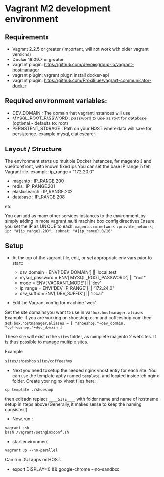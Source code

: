 # Vagrant M2 development environment

## Requirements

* Vagrant 2.2.5 or greater (important, will not work with older vagrant versions)
* Docker 18.09.7 or greater
* vagrant plugin: https://github.com/devopsgroup-io/vagrant-hostmanager
* vagrant plugin: vagrant plugin install docker-api
* vagrant plugin: https://github.com/ProxiBlue/vagrant-communicator-docker

## Required environment variables:

* DEV_DOMAIN : The domain that vagrant instances will use
* MYSQL_ROOT_PASSWORD : password to use as root for database (optional - defaults to: root)
* PERSISTENT_STORAGE : Path on your HOST where data will save for persistence. example mysql, elaticsearch

## Layout / Structure

The environment starts up multiple Docker instances, for magento 2 and vueStorefront, with known fixed ips You can set the base IP range in teh Vagrant file. example: ip_range = "172.20.0"

* magento : IP_RANGE.200
* redis : IP_RANGE.201
* elasticsearch : IP_RANGE.202
* database : IP_RANGE.208

etc

You can add as many other services instances to the environment, by simply adding in more vagrant multi machine box config directives
Ensure you set the IP as UNIQUE to each: ```magento.vm.network :private_network, ip: "#{ip_range}.200", subnet: "#{ip_range}.0/16"```

## Setup

* At the top of the vagrant file, edit, or set appropriate env vars prior to start:

  * dev_domain = ENV['DEV_DOMAIN'] || 'local.test'
  * mysql_password = ENV['MYSQL_ROOT_PASSWORD'] || "root"
  * mode = ENV['VAGRANT_MODE'] || 'dev'
  * ip_range = ENV['DEV_IP_RANGE'] || "172.24.0"
  * dev_suffix = ENV['DEV_SUFFIX'] || "local"

* Edit the Vagrant config for machine 'web' 

Set the site domains you want to use in var ```box.hostmanager.aliases```
Example: if you are working on shoeshop.com and coffeeshop.com then set: ```box.hostmanager.aliases = [ "shoeshop."+dev_domain, "coffeeshop."+dev_domain ]```
 
These site will exist in the ```sites``` folder, as complete magento 2 websites.
It is thus possible to manage multiple sites.

Example

```sites/shoeshop```
```sites/coffeeshop```

* Next you need to setup the needed nginx vhost entry for each site. 
You can use the template aptly named ```template```, and located inside teh nginx folder. 
Create your nginx vhost files here:

```
cp template ./shoeshop
```

then edit adn replace ```____SITE____``` with folder name and name of hostname setup in steps above (Generally, it makes sense to keep the naming consistent)

* Now, run : 

```
vagrant ssh
bash /vagrant/setnginxconf.sh
``` 

* start environment

```vagrant up --no-parallel```

Can run GUI apps on HOST:

* export DISPLAY=:0 && google-chrome --no-sandbox
    